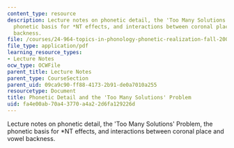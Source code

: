 ```yaml
---
content_type: resource
description: Lecture notes on phonetic detail, the 'Too Many Solutions' Problem, the
  phonetic basis for *NT effects, and interactions between coronal place and vowel
  backness.
file: /courses/24-964-topics-in-phonology-phonetic-realization-fall-2006/fa4e00ab70a43770a4a22d6fa129226d_MIT24_964F06_lec11_solutions.pdf
file_type: application/pdf
learning_resource_types:
- Lecture Notes
ocw_type: OCWFile
parent_title: Lecture Notes
parent_type: CourseSection
parent_uid: 09ca9c90-ff88-4173-2b91-de0a7010a255
resourcetype: Document
title: Phonetic Detail and the 'Too Many Solutions' Problem
uid: fa4e00ab-70a4-3770-a4a2-2d6fa129226d
---
```

Lecture notes on phonetic detail, the 'Too Many Solutions' Problem, the phonetic basis for *NT effects, and interactions between coronal place and vowel backness.

